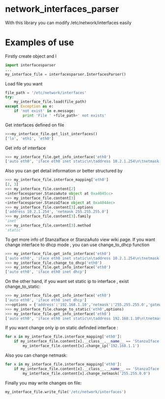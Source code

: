 network_interfaces_parser
========================

With this library you can modify /etc/network/interfaces easily

Examples of use
==============
Firstly create object and l
```python
import interfacesparser
...
my_interface_file = interfacesparser.InterfacesParser()
```

Load file you want
```python
file_path = '/etc/network/interfaces'
try:
	my_interface_file.load(file_path)
except Exception as e:
	if 'not exist' in e.message:
		print 'File ' +file_path+' not exists'
```
Get interfaces defined on file
```python
>>>my_interface_file.get_list_interfaces()
['lo', 'eth1', 'eth0']
```
Get info of interface
```python
>>> my_interface_file.get_info_interface('eth0')
['auto eth0', 'iface eth0 inet static\n\taddress 10.2.1.254\n\tnetmask 255.255.255.0']
```
Also you can get detail information or better structured by
```python
>>> my_interface_file.interface_mapping['eth0']
[2, 3]
>>> my_interface_file.content[2]
<interfacesparser.StanzaAuto object at 0xa4045cc>
>>> my_interface_file.content[3]
<interfacesparser.StanzaIface object at 0xa4044ec>
>>> my_interface_file.content[3].options
['address 10.2.1.254', 'netmask 255.255.255.0']
>>> my_interface_file.content[3].family
'inet'
>>> my_interface_file.content[3].method
'static'
```
To get more info of StanzaIface or StanzaAuto view wiki page.
If you want change interface to dhcp mode , you can use change_to_dhcp function
```python
>>> my_interface_file.get_info_interface('eth0')
['auto eth0', 'iface eth0 inet static\n\taddress 10.2.1.254\n\tnetmask 255.255.255.0']
>>> my_interface_file.change_to_dhcp('eth0')
>>> my_interface_file.get_info_interface('eth0')
['auto eth0', 'iface eth0 inet dhcp']
```
On the other hand, if you want set static ip to interface , exist change_to_static:
```python
>>> my_interface_file.get_info_interface('eth0')
['auto eth0', 'iface eth0 inet dhcp']
>>>options = {'address':'192.168.1.10','netmask':'255.255.255.0','gateway':'192.168.1.1'}
>>> my_interface_file.change_to_static('eth0',options)
>>> my_interface_file.get_info_interface('eth0')
['auto eth0', 'iface eth0 inet static\n\taddress 192.168.1.10\n\tnetmask 255.255.255.0\n\tgateway 192.168.1.1']
```
If you want change only ip on static definded interface : 
```python
for x in my_interface_file.interface_mapping['eth0']:
    if my_interface_file.content[x].__class__.__name__ == 'StanzaIface':
        my_interface_file.content[x].change_ip('192.168.1.1')
```
Also you can change netmask:
```python
for x in my_interface_file.interface_mapping['eth0']:
    if my_interface_file.content[x].__class__.__name__ == 'StanzaIface':
        my_interface_file.content[x].change_netmask('255.255.0.0')
```
Finally you may write changes on file:
```python
my_interface_file.write_file('/etc/network/interfaces')
```
